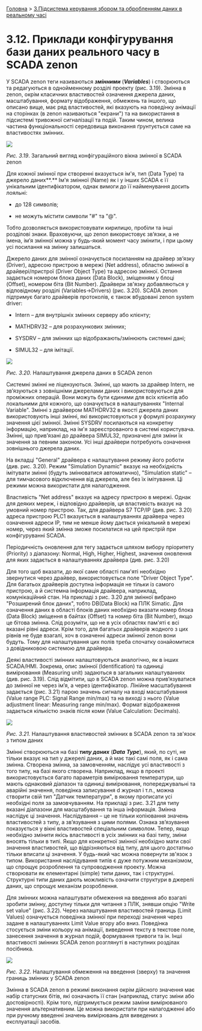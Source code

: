 [Головна](README.md) > [3.Підсистема керування збором та обробленням даних в реальному часі](3.md)

# 3.12. Приклади конфігурування бази даних реального часу   в SCADA zenon

У SCADA zenon теги називаються ***змінними*** (***Variables***) і створюються та редагуються в однойменному розділі проекту (рис. 3.19). Змінна в zenon, окрім класичних властивостей означення джерела даних, масштабування, формату відображення, обмежень та іншого, що описано вище, має ряд властивостей, які вказують на поведінку анімації на сторінках (в zenon називаються "екрани") та на використання в підсистемі тривожної сигналізації та подій. Таким чином, велика частина функціональності середовища виконання ґрунтується саме на властивостях змінних.  

![](media3/3_19.png)                               

*Рис.* *3.19*. Загальний вигляд конфігураційного вікна змінної в SCADA zenon  

Для кожної змінної при створенні вказується ім'я, тип (Data Type) та джерело даних**.** Ім'я змінної (Name) як і у інших SCADA є її унікальним ідентифікатором, однак вимоги до її найменування досить лояльні:

- до 128 символів;

- не можуть містити символи "#" та "@". 

Тобто дозволяється використовувати кирилицю, пробіли та інші розділові знаки. Враховуючи, що zenon використовує зв’язки, а не імена, ім’я змінної можна у будь-який момент часу змінити, і при цьому усі посилання на змінну залишаться.

Джерело даних для змінної означується посиланням на драйвер зв’язку (Driver), адресою пристрою в мережі (Net address), областю змінної в драйвері/пристрої (Driver Object Type) та адресою змінної. Остання задається номером блока даних (Data Block), зміщенням у блоці (Offset), номером біта (Bit Number). Драйвери зв'язку добавляються у відповідному розділі (Variables->Drivers) (рис. 3.20). SCADA zenon підтримує багато драйверів протоколів, є також вбудовані zenon system driver:

- Intern – для внутрішніх змінних серверу або клієнту;

- MATHDRV32 – для розрахункових змінних;

- SYSDRV – для змінних що відображають/змінюють системні дані;

- SIMUL32 – для імітації.

![](media3/3_20.png) 

*Рис. 3.20.* Налаштування джерела даних в SCADA zenon

Системні змінні не ліцензуються. Змінні, що мають за драйвер Intern, не зв’язуються з зовнішніми джерелами даних і використовуються для проміжних операцій. Вони можуть бути єдиними для всіх клієнтів або локальними для кожного, що означується в налаштуваннях "Internal Variable". Змінні з драйвером MATHDRV32 в якості джерела даних використовують інші змінні, які використовуються у формулі розрахунку значення цієї змінної. Змінні SYSDRV посилаються на конкретну інформацію, наприклад, на ім'я зареєстрованого в системі користувача. Змінні, що прив’язані до драйвера SIMUL32, призначені для зміни їх значення за певним законом. Усі інші драйвери потребують означення зовнішнього джерела даних.

На вкладці "General" драйвера є налаштування режиму його роботи (див. рис. 3.20). Режим "Simulation Dynamic" вказує на необхідність імітувати змінні (будуть змінюватися автоматично), "Simulation static" – для тимчасового відключення від джерела, але без їх імітування. Ці режими можна використати для налагодження.          

Властивість "Net address" вказує на адресу пристрою в мережі. Однак для деяких мереж, і відповідно драйверів, ця властивість вказує на умовний номер пристрою. Так, для драйвера S7 TCP/IP (див. рис. 3.20) адреса пристрою PLC1 вказується в налаштуваннях драйвера через означення адреси IP, тим не менше йому дається унікальний в мережі номер, через який змінна зможе посилатися на цей пристрій при конфігуруванні SCADA.

Періодичність оновлення для тегу задається шляхом вибору пріоритету (Priority) з діапазону: Normal, High, Higher, Highest, значення оновлення для яких задається в налаштуваннях драйвера (див. рис. 3.20)   

Для того щоб вказати, до якої саме області пам'яті необхідно звернутися через драйвер, використовується поле "Driver Object Type". Для багатьох драйверів доступна інформація не тільки із самого пристрою, а й системна інформація драйвера, наприклад, комунікаційний стан. На прикладі з рис. 3.20 для змінної вибрано "Розширений блок даних", тобто DB(Data Block) на ПЛК Simatic. Для означення даних в області блоків даних необхідно вказати номер блока (Data Block) зміщення в байтах (Offset) та номер біта (Bit Number), якщо це бітова змінна. Слід розуміти, що не в усіх областях пам'яті є всі вказані рівні адреси. Крім того, для багатьох драйверів жодного з цих рівнів не буде взагалі, хоч в означенні адреси змінної zenon вони будуть. Тому для налаштування цих полів треба спочатку ознайомитися з довідниковою системою для драйвера.       

Деякі властивості змінних налаштовуються аналогічно, як в інших SCADA/HMI. Зокрема, опис змінної (Identification) та одиниці вимірювання (Measuring unit) задаються в загальних налаштуваннях (див. рис. 3.19). Слід відмітити, що в SCADA zenon можна прив’язуватися до змінної не через ім’я, а через ідентифікатор. Лінійне масштабування задається (рис. 3.21) парою значень сигналу на вході масштабування (Value range PLC: Signal Range min/max) та на виході з нього (Value adjustment linear: Measuring range min/max). Формат відображення задається кількістю знаків після коми (Value Calculation: Decimals). 

![](media3/3_21.png)    

*Рис.* *3.21.* Налаштування властивостей змінних в SCADA zenon та зв'язок з типом даних

Змінні створюються на базі ***типу даних*** (***Data*** ***Type***), який, по суті, не тільки вказує на тип у джерелі даних, а й має такі самі поля, як і сама змінна. Створена змінна, за замовченням, наслідує усі властивості з того типу, на базі якого створена. Наприклад, якщо в проекті використовується багато параметрів вимірювання температури, що мають однаковий діапазон та одиниці вимірювання, попереджувальні та аварійні значення, поведінка записування d журнал і т.п., можна створити свій тип "Датчик температури", в якому прописати усі необхідні поля за замовчуванням. На прикладі з рис. 3.21 для типу вказані діапазони для масштабування та інша інформація. Змінна наслідує ці значення. Наслідування – це не тільки копіювання значень властивостей з типу, а зв’язування з цими полями. Ознака зв’язування показується у вікні властивостей спеціальним символом. Тепер, якщо необхідно змінити якісь властивості в усіх змінних на базі типу, зміни вносять тільки в типі. Якщо для конкретної змінної необхідно мати свої значення властивостей, що відрізняються від типу, для цього достатньо тільки вписати ці значення. У будь-який час можна повернути зв'язок з типом. Використання наслідування типів є дуже потужним механізмом, що спрощує розроблення та супроводження проекту. Можна створювати як елементарні (simple) типи даних, так і структурні. Структурні типи даних дають можливість означити структури в джерелі даних, що спрощує механізм розроблення. 

Для змінних можна налаштувати обмеження на введення або взагалі зробити змінну, доступну тільки для читання з ПЛК, знявши опцію "Write set value" (рис. 3.22). Через налаштування властивостей границь (Limit Values) означується поведінка змінної при переході значення через задане в налаштуваннях Limit Value вгору або вниз. Поведінка стосується зміни кольору на анімації, виведення тексту в текстове поле, занесення значення в журнал подій, формування тривоги та ін. Інші властивості змінних SCADA zenon розглянуті в наступних розділах посібника. 

![](media3/3_22.png)   

*Рис.* *3.22.* Налаштування обмеження на введення (зверху) та значення границь змінних у SCADA zenon

Змінна в SCADA zenon в режимі виконання окрім дійсного значення має набір статусних бітів, які означають її стан (наприклад, статус зміни або достовірності). Крім того, підтримується режим заміни вимірюваного значення альтернативним. Це можна використати при налагодженні або при ручному введенні значень вимірювань для виведених з експлуатації засобів.  
